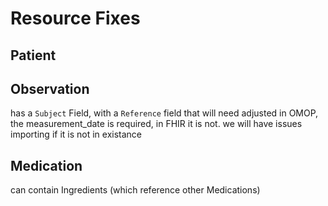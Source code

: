 # Resource Fixes

## Patient


## Observation
has a `Subject` Field, with a `Reference` field that will need adjusted
in OMOP, the measurement_date is required, in FHIR it is not. we will have issues importing if it is not in existance

## Medication
can contain Ingredients (which reference other Medications)